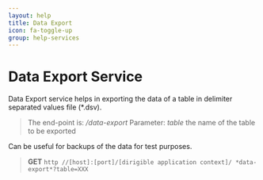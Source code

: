 ```yaml
---
layout: help
title: Data Export
icon: fa-toggle-up
group: help-services
---
```


Data Export Service
===

Data Export service helps in exporting the data of a table in delimiter separated values file (*.dsv).

> The end-point is: */data-export*
> Parameter: *table* the name of the table to be exported

Can be useful for backups of the data for test purposes.

> **GET** `http //[host]:[port]/[dirigible application context]/ *data-export*?table=XXX`

